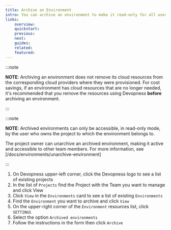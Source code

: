 ```yaml
---
title: Archive an Environment
intro: You can archive an environment to make it read-only for all users as a way to indicate that it's no longer actively maintained. When an environment is archived all its data is preserved, including the environment settings, team memberships and environment resources. Archived environments can be unarchived at any time.
links:
    overview:
    quickstart:
    previous:
    next:
    guides:
    related:
    featured:
---
```


:::note

**NOTE**: Archiving an environment does not remove its cloud resources from the corresponding cloud providers where they were provisioned. For cost savings, if an environment has cloud resources that are no longer needed, it's recommended that you remove the resources using Devopness **before** archiving an environment.

:::

:::note

**NOTE**: Archived environments can only be accessible, in read-only mode, by the user who owns the project to which the environment belongs to.

The project owner can unarchive an archived environment, making it active and accessible to other team members. For more information, see [/docs/environments/unarchive-environment]

:::

1. On Devopness upper-left corner, click the Devopness logo to see a list of existing projects
1. In the list of `Projects` find the Project with the Team you want to manage and click View
1. Click `View` in the `Environments` card to see a list of existing `Environments`
1. Find the `Environment` you want to archive and click `View`
1. On the upper-right corner of the `Environment` resources list, click `SETTINGS`
1. Select the option `Archived environments` 
1. Follow the instructions in the form then click `Archive`
